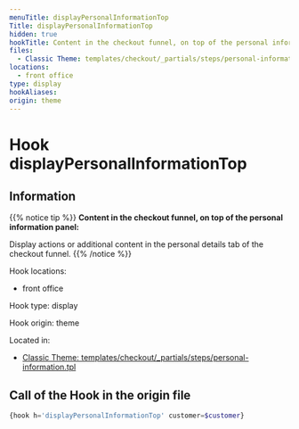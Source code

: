 ```yaml
---
menuTitle: displayPersonalInformationTop
Title: displayPersonalInformationTop
hidden: true
hookTitle: Content in the checkout funnel, on top of the personal information panel
files:
  - Classic Theme: templates/checkout/_partials/steps/personal-information.tpl
locations:
  - front office
type: display
hookAliases:
origin: theme
---
```


# Hook displayPersonalInformationTop

## Information

{{% notice tip %}}
**Content in the checkout funnel, on top of the personal information panel:** 

Display actions or additional content in the personal details tab of the checkout funnel.
{{% /notice %}}

Hook locations: 
  - front office

Hook type: display

Hook origin: theme

Located in: 
  - [Classic Theme: templates/checkout/_partials/steps/personal-information.tpl](https://github.com/PrestaShop/classic-theme/blob/develop/templates/checkout/_partials/steps/personal-information.tpl)

## Call of the Hook in the origin file

```php
{hook h='displayPersonalInformationTop' customer=$customer}
```